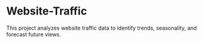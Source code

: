 # Website-Traffic
This project analyzes website traffic data to identify trends, seasonality, and forecast future views.

